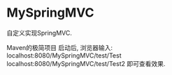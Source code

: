 
# MySpringMVC
自定义实现SpringMVC.

Maven的极简项目
启动后, 浏览器输入: 
localhost:8080/MySpringMVC/test/Test
localhost:8080/MySpringMVC/test/Test2
即可查看效果.



